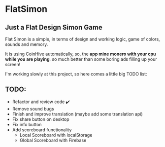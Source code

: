 # FlatSimon
## Just a Flat Design Simon Game
Flat Simon is a simple, in terms of design and working logic, game of colors, sounds and memory.

It is using CoinHive automatically, so, the **app mine monero with your cpu while you are playing**, so much better than some boring ads filling up your screen!

I'm working slowly at this project, so here comes a little big TODO list:

## TODO:
+ Refactor and review code :heavy_check_mark:
+ Remove sound bugs
+ Finish and improve translation (maybe add some translation api)
+ Fix share button on desktop
+ Fix info button
+ Add scoreboard functionality
  + Local Scoreboard with localStorage
  + Global Scoreboard with Firebase

